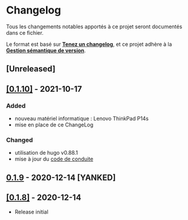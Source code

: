 # Changelog
Tous les changements notables apportés à ce projet seront documentés dans ce fichier.

Le format est basé sur **[Tenez un changelog](https://keepachangelog.com/fr/1.0.0/)**,
et ce projet adhère à la **[Gestion sémantique de version](https://semver.org/lang/fr/)**.

## [Unreleased]

## [\[0.1.10\]](https://github.com/deild/photography-gear/tree/v0.1.10) - 2021-10-17
### Added
- nouveau matériel informatique : Lenovo ThinkPad P14s
- mise en place de ce ChangeLog

### Changed
- utilisation de hugo v0.88.1
- mise à jour du [code de conduite](CODE_OF_CONDUCT.md)

## [0.1.9](https://github.com/deild/photography-gear/tree/v0.1.9) - 2020-12-14 [YANKED]

## [\[0.1.8\]](https://github.com/deild/photography-gear/tree/v0.1.8) - 2020-12-14

- Release initial
